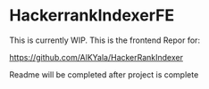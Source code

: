 # HackerrankIndexerFE

This is currently WIP. This is the frontend Repor for:

https://github.com/AlKYala/HackerRankIndexer

Readme will be completed after project is complete
